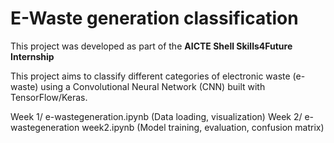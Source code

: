 # E-Waste generation classification 


This project was developed as part of the **AICTE  Shell Skills4Future Internship**

This project aims to classify different categories of electronic waste (e-waste) using a Convolutional Neural Network (CNN) built with TensorFlow/Keras.

 Week 1/ e-wastegeneration.ipynb (Data loading, visualization)
 Week 2/ e-wastegeneration week2.ipynb   (Model training, evaluation, confusion matrix)
